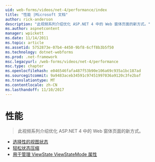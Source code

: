 ```yaml
---
uid: web-forms/videos/net-4/performance/index
title: "性能 |Microsoft 文档"
author: rick-anderson
description: "此视频系列介绍优化 ASP.NET 4 中的 Web 窗体页面的新方式。"
ms.author: aspnetcontent
manager: wpickett
ms.date: 11/14/2011
ms.topic: article
ms.assetid: 5752873e-07b4-4450-9bf8-6cff8b3b5f50
ms.technology: dotnet-webforms
ms.prod: .net-framework
msc.legacyurl: /web-forms/videos/net-4/performance
msc.type: chapter
ms.openlocfilehash: e046546fafa487f53b90e106a69c935a1bc187ad
ms.sourcegitcommit: 9a9483aceb34591c97451997036a9120c3fe2baf
ms.translationtype: MT
ms.contentlocale: zh-CN
ms.lasthandoff: 11/10/2017
---
```

<a name="performance"></a>性能
====================
> 此视频系列介绍优化 ASP.NET 4 中的 Web 窗体页面的新方式。


- [选择性的视图状态](aspnet-4-quick-hit-selective-view-state.md)
- [轻松状态压缩](aspnet-4-quick-hit-easy-state-compression.md)
- [用于管理 ViewState ViewStateMode 属性](how-do-i-use-the-viewstatemode-property-for-managing-viewstate.md)
